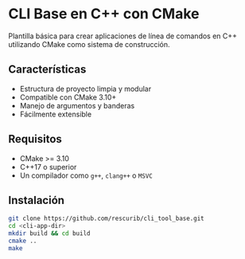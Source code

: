 # CLI Base en C++ con CMake

Plantilla básica para crear aplicaciones de línea de comandos en C++ utilizando CMake como sistema de construcción.

## Características

- Estructura de proyecto limpia y modular
- Compatible con CMake 3.10+
- Manejo de argumentos y banderas
- Fácilmente extensible

## Requisitos

- CMake >= 3.10
- C++17 o superior
- Un compilador como `g++`, `clang++` o `MSVC`

## Instalación

```bash
git clone https://github.com/rescurib/cli_tool_base.git
cd <cli-app-dir>
mkdir build && cd build
cmake ..
make
```
